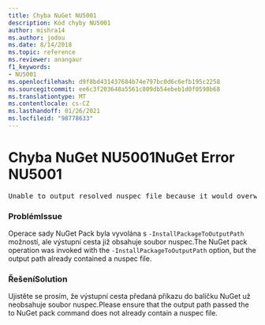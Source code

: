 ```yaml
---
title: Chyba NuGet NU5001
description: Kód chyby NU5001
author: mishra14
ms.author: jodou
ms.date: 8/14/2018
ms.topic: reference
ms.reviewer: anangaur
f1_keywords:
- NU5001
ms.openlocfilehash: d9f8bd431437684b74e797bc0d6c6efb195c2258
ms.sourcegitcommit: ee6c3f203648a5561c809db54ebeb1d0f0598b68
ms.translationtype: MT
ms.contentlocale: cs-CZ
ms.lasthandoff: 01/26/2021
ms.locfileid: "98778633"
---
```

# <a name="nuget-error-nu5001"></a><span data-ttu-id="ff8ca-103">Chyba NuGet NU5001</span><span class="sxs-lookup"><span data-stu-id="ff8ca-103">NuGet Error NU5001</span></span>
<pre>Unable to output resolved nuspec file because it would overwrite the original at 'F:\project\project.nuspec'.</pre>

### <a name="issue"></a><span data-ttu-id="ff8ca-104">Problém</span><span class="sxs-lookup"><span data-stu-id="ff8ca-104">Issue</span></span>

<span data-ttu-id="ff8ca-105">Operace sady NuGet Pack byla vyvolána s `-InstallPackageToOutputPath` možností, ale výstupní cesta již obsahuje soubor nuspec.</span><span class="sxs-lookup"><span data-stu-id="ff8ca-105">The NuGet pack operation was invoked with the `-InstallPackageToOutputPath` option, but the output path already contained a  nuspec file.</span></span>


### <a name="solution"></a><span data-ttu-id="ff8ca-106">Řešení</span><span class="sxs-lookup"><span data-stu-id="ff8ca-106">Solution</span></span>

<span data-ttu-id="ff8ca-107">Ujistěte se prosím, že výstupní cesta předaná příkazu do balíčku NuGet už neobsahuje soubor nuspec.</span><span class="sxs-lookup"><span data-stu-id="ff8ca-107">Please ensure that the output path passed the to NuGet pack command does not already contain a nuspec file.</span></span>

